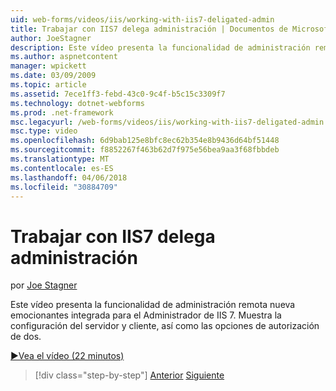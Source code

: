 ```yaml
---
uid: web-forms/videos/iis/working-with-iis7-deligated-admin
title: Trabajar con IIS7 delega administración | Documentos de Microsoft
author: JoeStagner
description: Este vídeo presenta la funcionalidad de administración remota nueva emocionantes integrada para el Administrador de IIS 7. Server y la configuración de cliente muestran como wel...
ms.author: aspnetcontent
manager: wpickett
ms.date: 03/09/2009
ms.topic: article
ms.assetid: 7ece1ff3-febd-43c0-9c4f-b5c15c3309f7
ms.technology: dotnet-webforms
ms.prod: .net-framework
msc.legacyurl: /web-forms/videos/iis/working-with-iis7-deligated-admin
msc.type: video
ms.openlocfilehash: 6d9bab125e8bfc8ec62b354e8b9436d64bf51448
ms.sourcegitcommit: f8852267f463b62d7f975e56bea9aa3f68fbbdeb
ms.translationtype: MT
ms.contentlocale: es-ES
ms.lasthandoff: 04/06/2018
ms.locfileid: "30884709"
---
```

<a name="working-with-iis7-delegated-admin"></a>Trabajar con IIS7 delega administración
====================
por [Joe Stagner](https://github.com/JoeStagner)

Este vídeo presenta la funcionalidad de administración remota nueva emocionantes integrada para el Administrador de IIS 7. Muestra la configuración del servidor y cliente, así como las opciones de autorización de dos.

[&#9654;Vea el vídeo (22 minutos)](https://channel9.msdn.com/Blogs/ASP-NET-Site-Videos/working-with-iis7-deligated-admin)

> [!div class="step-by-step"]
> [Anterior](developing-and-deploying-in-a-shared-hosting.md)
> [Siguiente](feature-specific-delegated-management.md)
